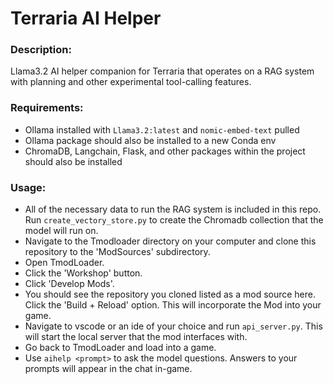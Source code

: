 # Terraria AI Helper
### Description:
Llama3.2 AI helper companion for Terraria that operates on a RAG system with planning and other experimental tool-calling features.

### Requirements:
- Ollama installed with `Llama3.2:latest` and `nomic-embed-text` pulled
- Ollama package should also be installed to a new Conda env
- ChromaDB, Langchain, Flask, and other packages within the project should also be installed
### Usage:
- All of the necessary data to run the RAG system is included in this repo. Run `create_vectory_store.py` to create the Chromadb collection that the model will run on.
- Navigate to the Tmodloader directory on your computer and clone this repository to the 'ModSources' subdirectory.
- Open TmodLoader.
- Click the 'Workshop' button.
- Click 'Develop Mods'.
- You should see the repository you cloned listed as a mod source here. Click the 'Build + Reload' option. This will incorporate the Mod into your game.
- Navigate to vscode or an ide of your choice and run `api_server.py`. This will start the local server that the mod interfaces with.
- Go back to TmodLoader and load into a game.
- Use `aihelp <prompt>` to ask the model questions. Answers to your prompts will appear in the chat in-game.